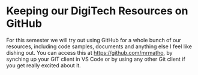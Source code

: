 # Keeping our DigiTech Resources on GitHub
For this semester we will try out using GitHub for a whole bunch of our resources, 
including code samples, documents and anything else I feel like dishing out. 
You can access this at https://github.com/mrmatho,  by synching up your GIT client in VS Code or
by using any other Git client if you get really excited about it. 

